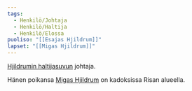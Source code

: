 ```yaml
---
tags:
  - Henkilö/Johtaja
  - Henkilö/Haltija
  - Henkilö/Elossa
puoliso: "[[Esajas Hjildrum]]"
lapset: "[[Migas Hjildrum]]"
---
```

[Hjildrumin haltijasuvun](Hjildrumin%20haltijasuku.md) johtaja.

Hänen poikansa [Migas Hjildrum](Migas%20Hjildrum.md) on kadoksissa Risan alueella.